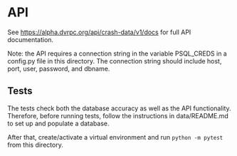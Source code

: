 # API

See https://alpha.dvrpc.org/api/crash-data/v1/docs for full API documentation.

Note: the API requires a connection string in the variable PSQL_CREDS in a config.py file in this directory. The connection string should include host, port, user, password, and dbname.

## Tests

The tests check both the database accuracy as well as the API functionality. Therefore, before running tests, follow the instructions in data/README.md to set up and populate a database.

After that, create/activate a virtual environment and run `python -m pytest` from this directory.
